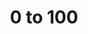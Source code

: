 ---
layout: project

project-num: 7
title: 0 to 100

description: This piece shows the skill progression of a snowboarder. I was inspired by my own snowboarding experiences. I got the inspiration to add the light/brush effects to my project from artist and designer Chuck Anderson. Chuck Anderson is known for including glowing light type effects in his work. I used the light effects as an intresting way to visualize the skill progression. For example, the first image is showing his beginner stage so the effects looked a little messy to symbolize that. While, the effects in his expert stage look more clean.


client: Academic
type: Photo Manipulation
responsibilities: Concept, Photoshop
date-completed: Spring 2016
---